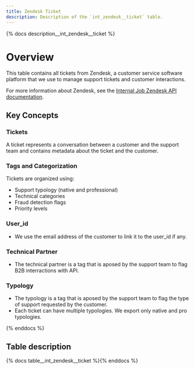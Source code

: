```yaml
---
title: Zendesk Ticket
description: Description of the `int_zendesk__ticket` table.
---
```


{% docs description__int_zendesk__ticket %}

# Overview

This table contains all tickets from Zendesk, a customer service software platform that we use to manage support tickets and customer interactions.

For more information about Zendesk, see the [Internal Job Zendesk API documentation](https://www.notion.so/passcultureapp/Zendesk-Ticket-1a4ad4e0ff988112aad5ecc4d1d1968f).

## Key Concepts

### Tickets
A ticket represents a conversation between a customer and the support team and contains metadata about the ticket and the customer.


### Tags and Categorization
Tickets are organized using:
- Support typology (native and professional)
- Technical categories
- Fraud detection flags
- Priority levels

### User_id

- We use the email address of the customer to link it to the user_id if any.

### Technical Partner

- The technical partner is a tag that is aposed by the support team to flag B2B interractions with API.

### Typology

- The typology is a tag that is aposed by the support team to flag the type of support requested by the customer.
- Each ticket can have multiple typologies. We export only native and pro typologies.


{% enddocs %}

## Table description

{% docs table__int_zendesk__ticket %}{% enddocs %}
